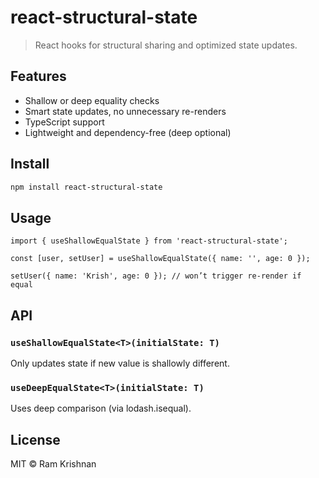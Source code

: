 # react-structural-state

> React hooks for structural sharing and optimized state updates.

## Features

- Shallow or deep equality checks
- Smart state updates, no unnecessary re-renders
- TypeScript support
- Lightweight and dependency-free (deep optional)

## Install

```bash
npm install react-structural-state
```

## Usage

```tsx
import { useShallowEqualState } from 'react-structural-state';

const [user, setUser] = useShallowEqualState({ name: '', age: 0 });

setUser({ name: 'Krish', age: 0 }); // won’t trigger re-render if equal
```

## API

### `useShallowEqualState<T>(initialState: T)`
Only updates state if new value is shallowly different.

### `useDeepEqualState<T>(initialState: T)`
Uses deep comparison (via lodash.isequal).

## License

MIT © Ram Krishnan

